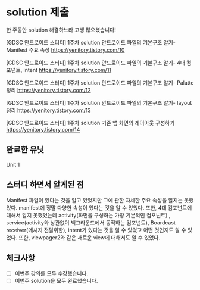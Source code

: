 # solution 제출
한 주동안 solution 해결하느라 고생 많으셨습니다!

[GDSC 안드로이드 스터디] 1주차 solution 안드로이드 파일의 기본구조 알기- Manifest 주요 속성 
https://yenitory.tistory.com/10

[GDSC 안드로이드 스터디] 1주차 solution 안드로이드 파일의 기본구조 알기- 4대 컴포넌트, intent
https://yenitory.tistory.com/11

[GDSC 안드로이드 스터디] 1주차 solution 안드로이드 파일의 기본구조 알기- Palatte 정리
https://yenitory.tistory.com/12

[GDSC 안드로이드 스터디] 1주차 solution 안드로이드 파일의 기본구조 알기- layout 정리
https://yenitory.tistory.com/13

[GDSC 안드로이드 스터디] 1주차 solution 기존 앱 화면의 레이아웃 구성하기
https://yenitory.tistory.com/14

## 완료한 유닛
Unit 1

## 스터디 하면서 알게된 점 

Manifest 파일이 있다는 것을 알고 있었지만 그에 관한 자세한 주요 속성을 알지는 못했었다. 
manifest에 정말 다양한 속성이 있다는 것을 알 수 있었다. 
또한, 4대 컴포넌트에 대해서 알지 못했었는데 activity(화면을 구성하는 가장 기본적인 컴포넌트) , service(activity와 상관없이
백그라운드에서 동작하는 컴포넌트), Boardcast receiver(메시지 전달위한), intent가 있다는 것을 알 수 있었고 어떤 것인지도
알 수 있었다.
또한, viewpager2와 같은 새로운 view에 대해서도 알 수 있었다.

## 체크사항
- [ ] 이번주 강의를 모두 수강했습니다.
- [ ] 이번주 solution을 모두 완료했습니다.
